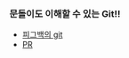 ### 문돌이도 이해할 수 있는 Git!!
- [피그백의 git](https://www.notion.so/git-57285da346114348b7823acf96d9b49e)
- [PR](https://drive.google.com/file/d/1yglYI6dVw7pT6MVPtKXRtJJfluYi3HvP/view?usp=sharing)
